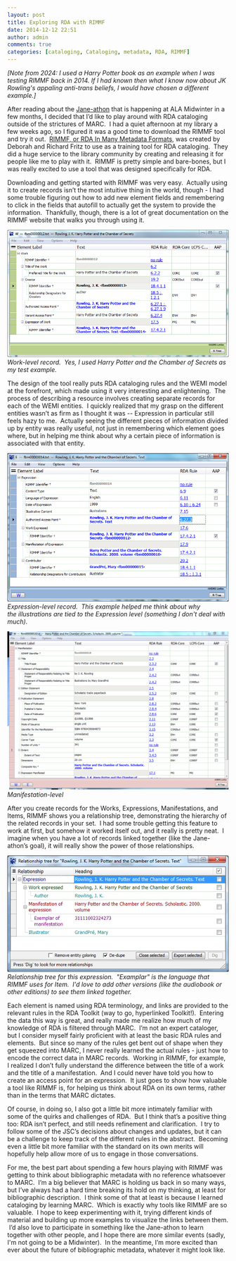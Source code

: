 ```yaml
---
layout: post
title: Exploring RDA with RIMMF
date: 2014-12-12 22:51
author: admin
comments: true
categories: [cataloging, Cataloging, metadata, RDA, RIMMF]
---
```

*[Note from 2024: I used a Harry Potter book as an example when I was testing RIMMF back in 2014.  If I had known then what I know now about JK Rowling's appaling anti-trans beliefs, I would have chosen a different example.]*

After reading about the <a href="http://www.rdatoolkit.org/jane-a-thon" target="_blank">Jane-athon</a> that is happening at ALA Midwinter in a few months, I decided that I’d like to play around with RDA cataloging outside of the strictures of MARC.  I had a quiet afternoon at my library a few weeks ago, so I figured it was a good time to download the RIMMF tool and try it out.  <a title="RIMMF homepage" href="http://www.marcofquality.com/wiki/rimmf/doku.php?id=rimmf" target="_blank">RIMMF, or RDA In Many Metadata Formats,</a> was created by Deborah and Richard Fritz to use as a training tool for RDA cataloging.  They did a huge service to the library community by creating and releasing it for people like me to play with it.  RIMMF is pretty simple and bare-bones, but I was really excited to use a tool that was designed specifically for RDA.

Downloading and getting started with RIMMF was very easy.  Actually using it to create records isn’t the most intuitive thing in the world, though - I had some trouble figuring out how to add new element fields and remembering to click in the fields that autofill to actually get the system to provide the information.  Thankfully, though, there is a lot of great documentation on the RIMMF website that walks you through using it.

![Screenshot of a work-level record in RIMMMF](/images/2014/hp_work.png)
*Work-level record.  Yes, I used Harry Potter and the Chamber of Secrets as my test example.*

The design of the tool really puts RDA cataloging rules and the WEMI model at the forefront, which made using it very interesting and enlightening.  The process of describing a resource involves creating separate records for each of the WEMI entities.  I quickly realized that my grasp on the different entities wasn’t as firm as I thought it was -- Expression in particular still feels hazy to me.  Actually seeing the different pieces of information divided up by entity was really useful, not just in remembering which element goes where, but in helping me think about why a certain piece of information is associated with that entity.

![Screenshot of an expression-level record in RIMMF](/images/2014/hp_exp.png)
*Expression-level record.  This example helped me think about why the illustrations are tied to the Expression level (something I don't deal with much).*

![Screenshot of a manifestion-level record in RIMMF](/images/2014/hp_man.png)
 *Manifestation-level*

After you create records for the Works, Expressions, Manifestations, and Items, RIMMF shows you a relationship tree, demonstrating the hierarchy of the related records in your set.  I had some trouble getting this feature to work at first, but somehow it worked itself out, and it really is pretty neat.  I imagine when you have a lot of records linked together (like the Jane-athon’s goal), it will really show the power of those relationships.

![Screenshot of relationship tree in RIMMF](/images/2014/hp_rtree_exp.png)
*Relationship tree for this expression.  "Examplar" is the language that RIMMF uses for Item.  I'd love to add other versions (like the audiobook or other editions) to see them linked together.*

Each element is named using RDA terminology, and links are provided to the relevant rules in the RDA Toolkit (way to go, hyperlinked Toolkit!).  Entering the data this way is great, and really made me realize how much of my knowledge of RDA is filtered through MARC.  I’m not an expert cataloger, but I consider myself fairly proficient with at least the basic RDA rules and elements.  But since so many of the rules get bent out of shape when they get squeezed into MARC, I never really learned the actual rules - just how to encode the correct data in MARC records.  Working in RIMMF, for example, I realized I don’t fully understand the difference between the title of a work and the title of a manifestation.  And I could never have told you how to create an access point for an expression.  It just goes to show how valuable a tool like RIMMF is, for helping us think about RDA on its own terms, rather than in the terms that MARC dictates.

Of course, in doing so, I also got a little bit more intimately familiar with some of the quirks and challenges of RDA.  But I think that’s a positive thing too: RDA isn’t perfect, and still needs refinement and clarification.  I try to follow some of the JSC’s decisions about changes and updates, but it can be a challenge to keep track of the different rules in the abstract.  Becoming even a little bit more familiar with the standard on its own merits will hopefully help allow more of us to engage in those conversations.

For me, the best part about spending a few hours playing with RIMMF was getting to think about bibliographic metadata with no reference whatsoever to MARC.  I’m a big believer that MARC is holding us back in so many ways, but I’ve always had a hard time breaking its hold on my thinking, at least for bibliographic description.  I think some of that at least is because I learned cataloging by learning MARC.  Which is exactly why tools like RIMMF are so valuable.  I hope to keep experimenting with it, trying different kinds of material and building up more examples to visualize the links between them.  I’d also love to participate in something like the Jane-athon to learn together with other people, and I hope there are more similar events (sadly, I'm not going to be a Midwinter).  In the meantime, I’m more excited than ever about the future of bibliographic metadata, whatever it might look like.
